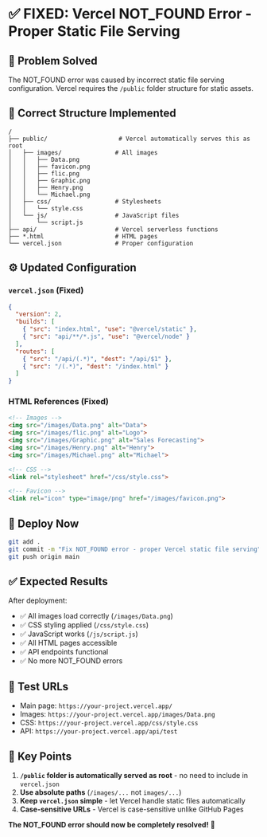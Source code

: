 # ✅ FIXED: Vercel NOT_FOUND Error - Proper Static File Serving

## 🎯 **Problem Solved**

The NOT_FOUND error was caused by incorrect static file serving configuration. Vercel requires the `/public` folder structure for static assets.

## 📁 **Correct Structure Implemented**

```
/
├── public/                    # Vercel automatically serves this as root
│   ├── images/               # All images
│   │   ├── Data.png
│   │   ├── favicon.png
│   │   ├── flic.png
│   │   ├── Graphic.png
│   │   ├── Henry.png
│   │   └── Michael.png
│   ├── css/                  # Stylesheets
│   │   └── style.css
│   └── js/                   # JavaScript files
│       └── script.js
├── api/                      # Vercel serverless functions
├── *.html                    # HTML pages
└── vercel.json               # Proper configuration
```

## ⚙️ **Updated Configuration**

### `vercel.json` (Fixed)
```json
{
  "version": 2,
  "builds": [
    { "src": "index.html", "use": "@vercel/static" },
    { "src": "api/**/*.js", "use": "@vercel/node" }
  ],
  "routes": [
    { "src": "/api/(.*)", "dest": "/api/$1" },
    { "src": "/(.*)", "dest": "/index.html" }
  ]
}
```

### HTML References (Fixed)
```html
<!-- Images -->
<img src="/images/Data.png" alt="Data">
<img src="/images/flic.png" alt="Logo">
<img src="/images/Graphic.png" alt="Sales Forecasting">
<img src="/images/Henry.png" alt="Henry">
<img src="/images/Michael.png" alt="Michael">

<!-- CSS -->
<link rel="stylesheet" href="/css/style.css">

<!-- Favicon -->
<link rel="icon" type="image/png" href="/images/favicon.png">
```

## 🚀 **Deploy Now**

```bash
git add .
git commit -m "Fix NOT_FOUND error - proper Vercel static file serving"
git push origin main
```

## ✅ **Expected Results**

After deployment:
- ✅ All images load correctly (`/images/Data.png`)
- ✅ CSS styling applied (`/css/style.css`)
- ✅ JavaScript works (`/js/script.js`)
- ✅ All HTML pages accessible
- ✅ API endpoints functional
- ✅ No more NOT_FOUND errors

## 🧪 **Test URLs**
- Main page: `https://your-project.vercel.app/`
- Images: `https://your-project.vercel.app/images/Data.png`
- CSS: `https://your-project.vercel.app/css/style.css`
- API: `https://your-project.vercel.app/api/test`

## 🔑 **Key Points**

1. **`/public` folder is automatically served as root** - no need to include in `vercel.json`
2. **Use absolute paths** (`/images/...` not `images/...`)
3. **Keep `vercel.json` simple** - let Vercel handle static files automatically
4. **Case-sensitive URLs** - Vercel is case-sensitive unlike GitHub Pages

**The NOT_FOUND error should now be completely resolved!** 🎉
